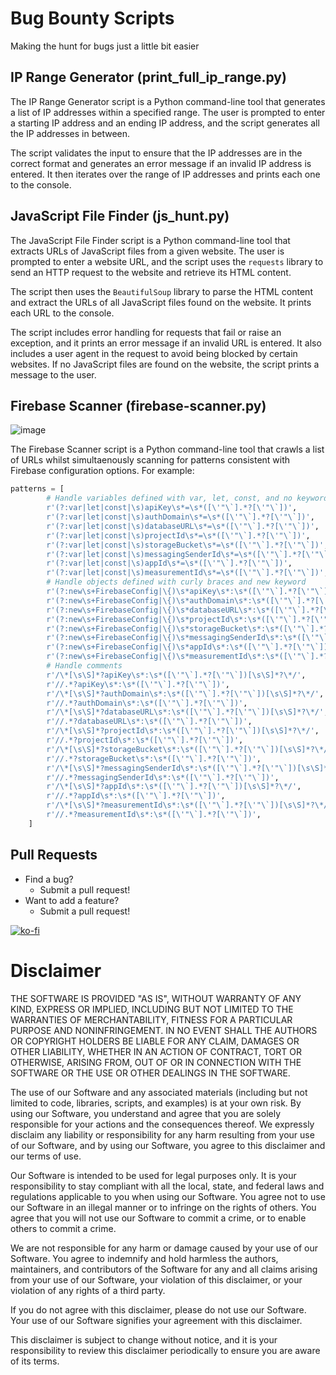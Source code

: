 # Bug Bounty Scripts
Making the hunt for bugs just a little bit easier


IP Range Generator (print_full_ip_range.py)
--------------------------------
The IP Range Generator script is a Python command-line tool that generates a list of IP addresses within a specified range. The user is prompted to enter a starting IP address and an ending IP address, and the script generates all the IP addresses in between.

The script validates the input to ensure that the IP addresses are in the correct format and generates an error message if an invalid IP address is entered. It then iterates over the range of IP addresses and prints each one to the console.


JavaScript File Finder (js_hunt.py)
--------------------------------
The JavaScript File Finder script is a Python command-line tool that extracts URLs of JavaScript files from a given website. The user is prompted to enter a website URL, and the script uses the `requests` library to send an HTTP request to the website and retrieve its HTML content.

The script then uses the `BeautifulSoup` library to parse the HTML content and extract the URLs of all JavaScript files found on the website. It prints each URL to the console.

The script includes error handling for requests that fail or raise an exception, and it prints an error message if an invalid URL is entered. It also includes a user agent in the request to avoid being blocked by certain websites. If no JavaScript files are found on the website, the script prints a message to the user.

Firebase Scanner (firebase-scanner.py)
--------------------------------
![image](https://github.com/geeknik/bug_bounty_scripts/assets/466878/84548548-612c-4801-b89c-569e2e13a504)

The Firebase Scanner script is a Python command-line tool that crawls a list of URLs whilst simultaenously scanning for patterns consistent with Firebase configuration options. For example:
```python
patterns = [
        # Handle variables defined with var, let, const, and no keyword
        r'(?:var|let|const|\s)apiKey\s*=\s*([\'"\`].*?[\'"\`])',
		r'(?:var|let|const|\s)authDomain\s*=\s*([\'"\`].*?[\'"\`])',
		r'(?:var|let|const|\s)databaseURL\s*=\s*([\'"\`].*?[\'"\`])',
		r'(?:var|let|const|\s)projectId\s*=\s*([\'"\`].*?[\'"\`])',
		r'(?:var|let|const|\s)storageBucket\s*=\s*([\'"\`].*?[\'"\`])',
		r'(?:var|let|const|\s)messagingSenderId\s*=\s*([\'"\`].*?[\'"\`])',
		r'(?:var|let|const|\s)appId\s*=\s*([\'"\`].*?[\'"\`])',
		r'(?:var|let|const|\s)measurementId\s*=\s*([\'"\`].*?[\'"\`])',
		# Handle objects defined with curly braces and new keyword
		r'(?:new\s+FirebaseConfig|\{)\s*apiKey\s*:\s*([\'"\`].*?[\'"\`])',
		r'(?:new\s+FirebaseConfig|\{)\s*authDomain\s*:\s*([\'"\`].*?[\'"\`])',
		r'(?:new\s+FirebaseConfig|\{)\s*databaseURL\s*:\s*([\'"\`].*?[\'"\`])',
		r'(?:new\s+FirebaseConfig|\{)\s*projectId\s*:\s*([\'"\`].*?[\'"\`])',
		r'(?:new\s+FirebaseConfig|\{)\s*storageBucket\s*:\s*([\'"\`].*?[\'"\`])',
		r'(?:new\s+FirebaseConfig|\{)\s*messagingSenderId\s*:\s*([\'"\`].*?[\'"\`])',
		r'(?:new\s+FirebaseConfig|\{)\s*appId\s*:\s*([\'"\`].*?[\'"\`])',
		r'(?:new\s+FirebaseConfig|\{)\s*measurementId\s*:\s*([\'"\`].*?[\'"\`])',
		# Handle comments
		r'/\*[\s\S]*?apiKey\s*:\s*([\'"\`].*?[\'"\`])[\s\S]*?\*/',
		r'//.*?apiKey\s*:\s*([\'"\`].*?[\'"\`])',
		r'/\*[\s\S]*?authDomain\s*:\s*([\'"\`].*?[\'"\`])[\s\S]*?\*/',
		r'//.*?authDomain\s*:\s*([\'"\`].*?[\'"\`])',
		r'/\*[\s\S]*?databaseURL\s*:\s*([\'"\`].*?[\'"\`])[\s\S]*?\*/',
		r'//.*?databaseURL\s*:\s*([\'"\`].*?[\'"\`])',
		r'/\*[\s\S]*?projectId\s*:\s*([\'"\`].*?[\'"\`])[\s\S]*?\*/',
		r'//.*?projectId\s*:\s*([\'"\`].*?[\'"\`])',
		r'/\*[\s\S]*?storageBucket\s*:\s*([\'"\`].*?[\'"\`])[\s\S]*?\*/',
		r'//.*?storageBucket\s*:\s*([\'"\`].*?[\'"\`])',
		r'/\*[\s\S]*?messagingSenderId\s*:\s*([\'"\`].*?[\'"\`])[\s\S]*?\*/',
		r'//.*?messagingSenderId\s*:\s*([\'"\`].*?[\'"\`])',
		r'/\*[\s\S]*?appId\s*:\s*([\'"\`].*?[\'"\`])[\s\S]*?\*/',
		r'//.*?appId\s*:\s*([\'"\`].*?[\'"\`])',
		r'/\*[\s\S]*?measurementId\s*:\s*([\'"\`].*?[\'"\`])[\s\S]*?\*/',
		r'//.*?measurementId\s*:\s*([\'"\`].*?[\'"\`])',
	]
```

Pull Requests
--------------------------------
- Find a bug?
  - Submit a pull request! 
- Want to add a feature?
  - Submit a pull request!

[![ko-fi](https://ko-fi.com/img/githubbutton_sm.svg)](https://ko-fi.com/S6S1MHNPY) 

# Disclaimer

THE SOFTWARE IS PROVIDED "AS IS", WITHOUT WARRANTY OF ANY KIND, EXPRESS OR IMPLIED, INCLUDING BUT NOT LIMITED TO THE WARRANTIES OF MERCHANTABILITY, FITNESS FOR A PARTICULAR PURPOSE AND NONINFRINGEMENT. IN NO EVENT SHALL THE AUTHORS OR COPYRIGHT HOLDERS BE LIABLE FOR ANY CLAIM, DAMAGES OR OTHER LIABILITY, WHETHER IN AN ACTION OF CONTRACT, TORT OR OTHERWISE, ARISING FROM, OUT OF OR IN CONNECTION WITH THE SOFTWARE OR THE USE OR OTHER DEALINGS IN THE SOFTWARE.

The use of our Software and any associated materials (including but not limited to code, libraries, scripts, and examples) is at your own risk. By using our Software, you understand and agree that you are solely responsible for your actions and the consequences thereof. We expressly disclaim any liability or responsibility for any harm resulting from your use of our Software, and by using our Software, you agree to this disclaimer and our terms of use.

Our Software is intended to be used for legal purposes only. It is your responsibility to stay compliant with all the local, state, and federal laws and regulations applicable to you when using our Software. You agree not to use our Software in an illegal manner or to infringe on the rights of others. You agree that you will not use our Software to commit a crime, or to enable others to commit a crime.

We are not responsible for any harm or damage caused by your use of our Software. You agree to indemnify and hold harmless the authors, maintainers, and contributors of the Software for any and all claims arising from your use of our Software, your violation of this disclaimer, or your violation of any rights of a third party.

If you do not agree with this disclaimer, please do not use our Software. Your use of our Software signifies your agreement with this disclaimer.

This disclaimer is subject to change without notice, and it is your responsibility to review this disclaimer periodically to ensure you are aware of its terms.
